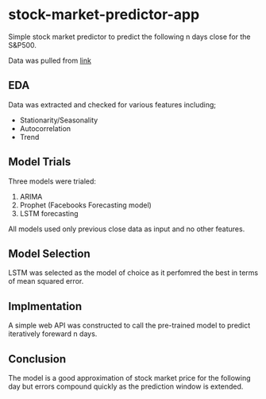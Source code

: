 # stock-market-predictor-app
Simple stock market predictor to predict the following n days close for the S&amp;P500.

Data was pulled from [link](https://www.kaggle.com/code/faressayah/stock-market-analysis-prediction-using-lstm/data?select=all_stocks_5yr.csv)

## EDA
Data was extracted and checked for various features including;
- Stationarity/Seasonality
- Autocorrelation
- Trend

## Model Trials
Three models were trialed:
1) ARIMA
2) Prophet (Facebooks Forecasting model)
3) LSTM forecasting 

All models used only previous close data as input and no other features.

## Model Selection
LSTM was selected as the model of choice as it perfomred the best in terms of mean squared error.

## Implmentation
A simple web API was constructed to call the pre-trained model to predict iteratively foreward n days.

## Conclusion 
The model is a good approximation of stock market price for the following day but errors compound quickly as the prediction window is extended.
